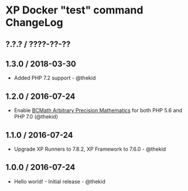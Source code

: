 XP Docker "test" command ChangeLog
==================================

## ?.?.? / ????-??-??

## 1.3.0 / 2018-03-30

* Added PHP 7.2 support - @thekid

## 1.2.0 / 2016-07-24

* Enable [BCMath Arbitrary Precision Mathematics](http://php.net/bcmath)
  for both PHP 5.6 and PHP 7.0
  (@thekid)

## 1.1.0 / 2016-07-24

* Upgrade XP Runners to 7.8.2, XP Framework to 7.6.0 - @thekid

## 1.0.0 / 2016-07-24

* Hello world! - Initial release - @thekid